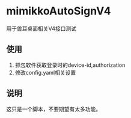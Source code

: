 # mimikkoAutoSignV4  
用于兽耳桌面相关V4接口测试

## 使用
1. 抓包软件获取登录时的device-id,authorization  
2. 修改config.yaml相关设置  

## 说明
这只是一个脚本，不要期望有太多功能。
